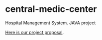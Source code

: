 # central-medic-center
Hospital Management System. JAVA project

[Here is our project proposal](./SRS_Group_38.pdf).
